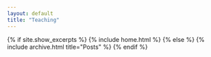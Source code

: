 ```yaml
---
layout: default
title: "Teaching"
---
```


{% if site.show_excerpts %}
  {% include home.html %}
{% else %}
  {% include archive.html title="Posts" %}
{% endif %}
